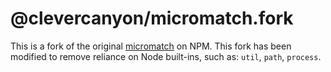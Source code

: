 # @clevercanyon/micromatch.fork

This is a fork of the original [micromatch](https://www.npmjs.com/package/micromatch) on NPM. This fork has been modified to remove reliance on Node built-ins, such as: `util`, `path`, `process`.
